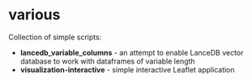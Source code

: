 # various

Collection of simple scripts:
* **lancedb_variable_columns** - an attempt to enable LanceDB vector database to work with dataframes of variable length
* **visualization-interactive** - simple interactive Leaflet application